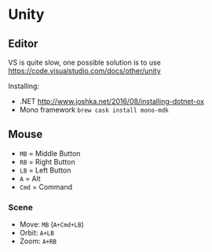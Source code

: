 # Unity

## Editor

VS is quite slow, one possible solution is to use <https://code.visualstudio.com/docs/other/unity>

Installing:
* .NET <http://www.joshka.net/2016/08/installing-dotnet-ox>
* Mono framework `brew cask install mono-mdk`

## Mouse

* `MB` = Middle Button
* `RB` = Right Button
* `LB` = Left Button
* `A` = Alt
* `Cmd` = Command

### Scene

* Move: `MB` (`A+Cmd+LB`)
* Orbit: `A+LB`
* Zoom: `A+RB`
